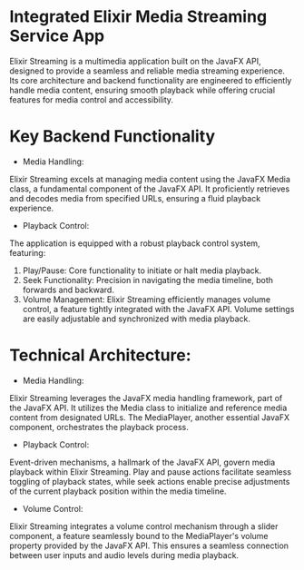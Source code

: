 # Integrated Elixir Media Streaming Service App
Elixir Streaming is a multimedia application built on the JavaFX API, designed to provide a seamless and reliable media streaming experience. Its core architecture and backend functionality are engineered to efficiently handle media content, ensuring smooth playback while offering crucial features for media control and accessibility.

# Key Backend Functionality
- Media Handling:

Elixir Streaming excels at managing media content using the JavaFX Media class, a fundamental component of the JavaFX API. It proficiently retrieves and decodes media from specified URLs, ensuring a fluid playback experience.
- Playback Control:

The application is equipped with a robust playback control system, featuring:
  1. Play/Pause: Core functionality to initiate or halt media playback.
  2. Seek Functionality: Precision in navigating the media timeline, both forwards and backward.
  3. Volume Management: Elixir Streaming efficiently manages volume control, a feature tightly integrated with the JavaFX API. Volume settings are easily adjustable and synchronized with media playback.

# Technical Architecture:
- Media Handling:

Elixir Streaming leverages the JavaFX media handling framework, part of the JavaFX API. It utilizes the Media class to initialize and reference media content from designated URLs. The MediaPlayer, another essential JavaFX component, orchestrates the playback process.
- Playback Control:

Event-driven mechanisms, a hallmark of the JavaFX API, govern media playback within Elixir Streaming. Play and pause actions facilitate seamless toggling of playback states, while seek actions enable precise adjustments of the current playback position within the media timeline.
- Volume Control:

Elixir Streaming integrates a volume control mechanism through a slider component, a feature seamlessly bound to the MediaPlayer's volume property provided by the JavaFX API. This ensures a seamless connection between user inputs and audio levels during media playback.

